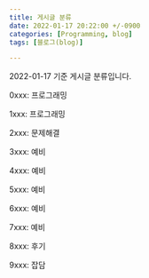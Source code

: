 ```yaml
---
title: 게시글 분류
date: 2022-01-17 20:22:00 +/-0900
categories: [Programming, blog]
tags: [블로그(blog)]

---
```


2022-01-17 기준 게시글 분류입니다.

0xxx: 프로그래밍

1xxx: 프로그래밍

2xxx: 문제해결

3xxx: 예비

4xxx: 예비

5xxx: 예비

6xxx: 예비

7xxx: 예비

8xxx: 후기

9xxx: 잡담
